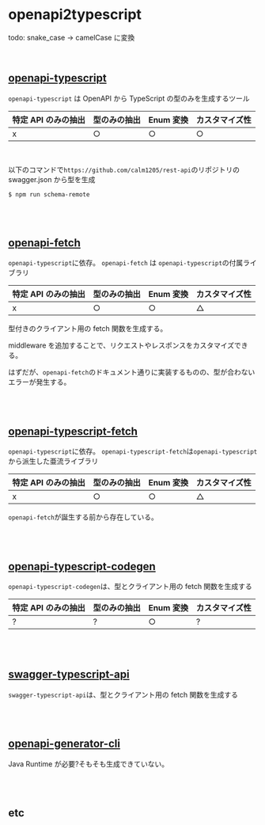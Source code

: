 # openapi2typescript

todo: snake_case -> camelCase に変換

<br/>

## [openapi-typescript](https://openapi-ts.pages.dev/)

`openapi-typescript` は OpenAPI から TypeScript の型のみを生成するツール

| 特定 API のみの抽出 | 型のみの抽出 | Enum 変換 | カスタマイズ性 |
| ------------------- | ------------ | --------- | -------------- |
| x                   | ○            | ○         | ○              |

<br/>

以下のコマンドで`https://github.com/calm1205/rest-api`のリポジトリの swagger.json から型を生成

```bash
$ npm run schema-remote
```

<br/><br/>

## [openapi-fetch](https://openapi-ts.pages.dev/openapi-fetch/)

`openapi-typescript`に依存。
`openapi-fetch` は `openapi-typescript`の付属ライブラリ

| 特定 API のみの抽出 | 型のみの抽出 | Enum 変換 | カスタマイズ性 |
| ------------------- | ------------ | --------- | -------------- |
| x                   | ○            | ○         | △              |

型付きのクライアント用の fetch 関数を生成する。

middleware を追加することで、リクエストやレスポンスをカスタマイズできる。

はずだが、`openapi-fetch`のドキュメント通りに実装するものの、型が合わないエラーが発生する。

<br/><br/>

## [openapi-typescript-fetch](https://github.com/ajaishankar/openapi-typescript-fetch)

`openapi-typescript`に依存。
`openapi-typescript-fetch`は`openapi-typescript`から派生した亜流ライブラリ

| 特定 API のみの抽出 | 型のみの抽出 | Enum 変換 | カスタマイズ性 |
| ------------------- | ------------ | --------- | -------------- |
| x                   | ○            | ○         | △              |

`openapi-fetch`が誕生する前から存在している。

<br/><br/>

## [openapi-typescript-codegen](https://github.com/ferdikoomen/openapi-typescript-codegen)

`openapi-typescript-codegen`は、型とクライアント用の fetch 関数を生成する

| 特定 API のみの抽出 | 型のみの抽出 | Enum 変換 | カスタマイズ性 |
| ------------------- | ------------ | --------- | -------------- |
| ?                   | ?            | ○         | ?              |

<br/><br/>

## [swagger-typescript-api](https://github.com/acacode/swagger-typescript-api)

`swagger-typescript-api`は、型とクライアント用の fetch 関数を生成する

<br/><br/>

## [openapi-generator-cli](https://openapi-generator.tech/)

Java Runtime が必要?そもそも生成できていない。

<br/><br/>

## etc
